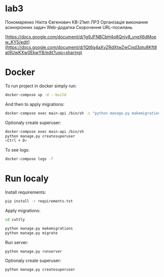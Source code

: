 # lab3
Пономаренко Нікіта Євгенович КВ-21мп ЛР3 Організація виконання асинхронних задач Web-додатка Скорочення URL-посилань

[https://docs.google.com/document/d/1g9JFNBCbH4q8Qniy8_yneX6dMoew_KY5/edit](https://docs.google.com/document/d/1Qt6g4aXvZRdXtwZwCjxd3ptu8Kft8at9UwKXw0EkwY8/edit?usp=sharing)


# Docker

To run project in docker simply run:

```sh
docker-compose up -d --build
```

And then to apply migrations:

```sh
docker-compose exec main-api /bin/sh -c "python manage.py makemigrations && python manage.py migrate"
```

Optionaly create superuser:

```sh
docker-compose exec main-api /bin/sh
python manage.py createsuperuser
<Ctrl + D>
```

To see logs:

```sh
docker-compose logs -f
```

# Run localy

Install requirements:

```sh
pip install -r requirements.txt
```

Apply migrations:

```sh
cd cuttly
```

```sh
python manage.py makemigrations
python manage.py migrate
```

Run server:

```sh
python manage.py runserver
```

Optionaly create superuser:

```sh
python manage.py createsuperuser
```
